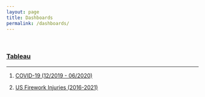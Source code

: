 ```yaml
---
layout: page
title: Dashboards
permalink: /dashboards/
---
```



<br>

### [Tableau](https://public.tableau.com/profile/drusho#!/)
---
1. [COVID-19 (12/2019 - 06/2020)](https://public.tableau.com/app/profile/drusho/viz/Europa_COVID-19_Data/Dashboard1)

2. [US Firework Injuries (2016-2021)](https://public.tableau.com/app/profile/drusho/viz/USFireworkInjuries2016-2021/Dashboard1)
